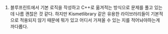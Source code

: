 1. 블루프린트에서 기본 로직을 작성하고 C++로 옮겨적는 방식으로 문제를 풀고 있는데 나름 괜찮은 것 같다. 하지만 Kismetlibrary 같은 유용한 라이브러리들이 기본적으로 적용되지 않기 때문에 뭐가 있고 어디서 가져올 수 있는 지를 적어놔야하는게 까다롭다.
